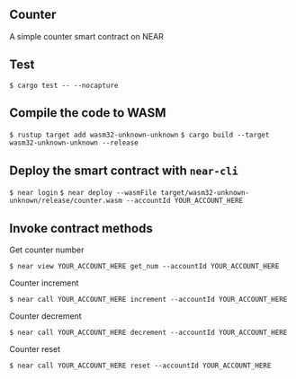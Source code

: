 ## Counter

A simple counter smart contract on NEAR

## Test

`$ cargo test -- --nocapture`

## Compile the code to WASM

`$ rustup target add wasm32-unknown-unknown`
`$ cargo build --target wasm32-unknown-unknown --release`

## Deploy the smart contract with `near-cli`

`$ near login`
`$ near deploy --wasmFile target/wasm32-unknown-unknown/release/counter.wasm --accountId YOUR_ACCOUNT_HERE`

## Invoke contract methods

Get counter number

`$ near view YOUR_ACCOUNT_HERE get_num --accountId YOUR_ACCOUNT_HERE`

Counter increment

`$ near call YOUR_ACCOUNT_HERE increment --accountId YOUR_ACCOUNT_HERE`

Counter decrement

`$ near call YOUR_ACCOUNT_HERE decrement --accountId YOUR_ACCOUNT_HERE`

Counter reset

`$ near call YOUR_ACCOUNT_HERE reset --accountId YOUR_ACCOUNT_HERE`
